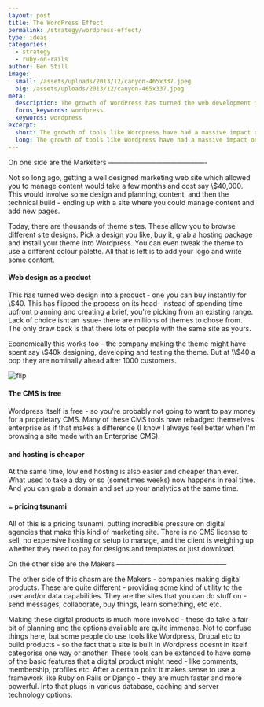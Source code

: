 ```yaml
---
layout: post
title: The WordPress Effect
permalink: /strategy/wordpress-effect/
type: ideas
categories:
  - strategy
  - ruby-on-rails
author: Ben Still
image:
  small: /assets/uploads/2013/12/canyon-465x337.jpeg
  big: /assets/uploads/2013/12/canyon-465x337.jpeg
meta:
  description: The growth of WordPress has turned the web development market on its head. But does this apply to all web development?
  focus_keywords: wordpress
  keywords: wordpress
excerpt:
  short: The growth of tools like Wordpress have had a massive impact on the web development market. It's created two very distinct areas with a huge gap between.
  long: The growth of tools like Wordpress have had a massive impact on the web development market. It's created two very distinct areas with a huge gap between. One side are marketing sites. These have become very easy to make, and can be set up now in hours rather than months. On the other side are the "digital products" - sites which provide some form of utility and/or data. With these the options and possibilities are endless, and if anything complexity and effort to create \*\*has actually increased.
---
```


On one side are the Marketers
——————————————-

Not so long ago, getting a well designed marketing web site which
allowed you to manage content would take a few months and cost say
\\$40,000. This would involve some design and planning, content, and
then
the technical build - ending up with a site where you could manage
content and add new pages.

Today, there are thousands of theme sites. These allow you to browse
different site designs. Pick a design you like, buy it, grab a hosting
package and install your theme into Wordpress. You can even tweak the
theme to use a different colour palette. All that is left is to add
your
logo and write some content.

#### Web design as a product

This has turned web design into a product - one you can buy instantly
for \\$40. This has flipped the process on its head- instead of
spending
time upfront planning and creating a brief, you're picking from an
existing range. Lack of choice isnt an issue- there are millions of
themes to chose from. The only draw back is that there lots of people
with the same site as yours.

Economically this works too - the company making the theme might have
spent say \\$40k designing, developing and testing the theme. But at
\\$40
a pop they are nominally ahead after 1000 customers.

![flip](/assets/uploads/2013/12/flip.gif "flip")

#### The CMS is free

Wordpress itself is free - so you're probably not going to want to pay
money for a proprietary CMS. Many of these CMS tools have rebadged
themselves enterprise as if that makes a difference (I know I always
feel better when I'm browsing a site made with an Enterprise CMS).

#### and hosting is cheaper

At the same time, low end hosting is also easier and cheaper than
ever.
What used to take a day or so (sometimes weeks) now happens in real
time. And you can grab a domain and set up your analytics at the same
time.

#### = pricing tsunami

All of this is a pricing tsunami, putting incredible pressure on
digital
agencies that make this kind of marketing site. There is no CMS
license
to sell, no expensive hosting or setup to manage, and the client is
weighing up whether they need to pay for designs and templates or just
download.

On the other side are the Makers
————————————————

The other side of this chasm are the Makers - companies making digital
products. These are quite different - providing some kind of utility
to
the user and/or data capabilities. They are the sites that you can do
stuff on - send messages, collaborate, buy things, learn something,
etc
etc.

Making these digital products is much more involved - these do take a
fair bit of planning and the options available are quite immense. Not
to
confuse things here, but some people do use tools like Wordpress,
Drupal
etc to build products - so the fact that a site is built in Wordpress
doesnt in itself categorise one way or another. These tools can be
extended to have some of the basic features that a digital product
might
need - like comments, membership, profiles etc. After a certain point
it
makes sense to use a framework like Ruby on Rails or Django - they are
much faster and more powerful. Into that plugs in various database,
caching and server technology options.
